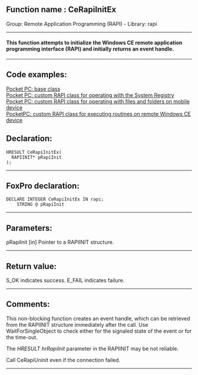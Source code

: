 
## Function name : CeRapiInitEx
Group: Remote Application Programming (RAPI) - Library: rapi    
***  


#### This function attempts to initialize the Windows CE remote application programming interface (RAPI) and initially returns an event handle.
***  


## Code examples:
[Pocket PC: base class](../../samples/sample_440.md)  
[Pocket PC: custom RAPI class for operating with the System Registry](../../samples/sample_441.md)  
[Pocket PC: custom RAPI class for operating with files and folders on mobile device](../../samples/sample_448.md)  
[PocketPC: custom RAPI class for executing routines on remote Windows CE device](../../samples/sample_466.md)  

## Declaration:
```foxpro  
HRESULT CeRapiInitEx(
  RAPIINIT* pRapiInit
);  
```  
***  


## FoxPro declaration:
```foxpro  
DECLARE INTEGER CeRapiInitEx IN rapi;
	STRING @ pRapiInit  
```  
***  


## Parameters:
pRapiInit 
[in] Pointer to a RAPIINIT structure.  
***  


## Return value:
S_OK indicates success. E_FAIL indicates failure.  
***  


## Comments:
This non-blocking function creates an event handle, which can be retrieved from the RAPIINIT structure immediately after the call. Use WaitForSingleObject to check either for the signaled state of the event or for the time-out.  
  
The <Em>HRESULT hrRapiInit</Em> parameter in the RAPIINIT may be not reliable.  
  
Call CeRapiUninit even if the connection failed.  
  
***  

